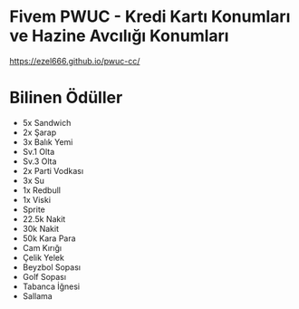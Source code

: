 # Fivem PWUC - Kredi Kartı Konumları ve Hazine Avcılığı Konumları

https://ezel666.github.io/pwuc-cc/

# Bilinen Ödüller

- 5x Sandwich
- 2x Şarap
- 3x Balık Yemi
- Sv.1 Olta
- Sv.3 Olta
- 2x Parti Vodkası
- 3x Su
- 1x Redbull
- 1x Viski
- Sprite
- 22.5k Nakit
- 30k Nakit
- 50k Kara Para
- Cam Kırığı
- Çelik Yelek
- Beyzbol Sopası
- Golf Sopası
- Tabanca İğnesi
- Sallama
